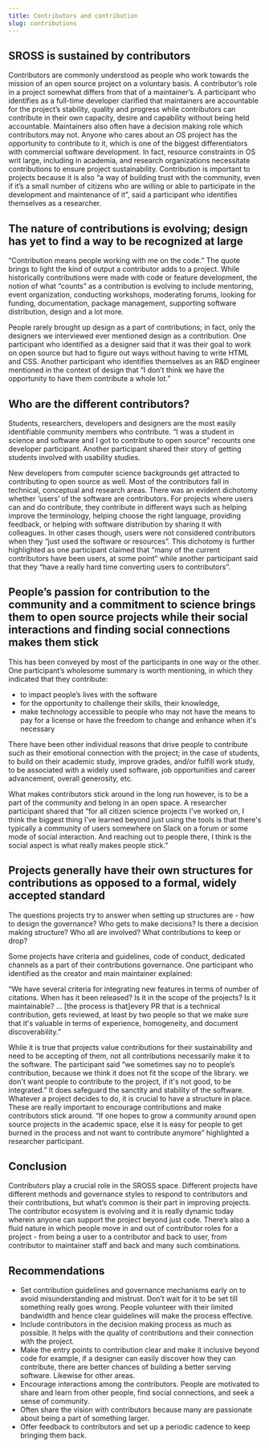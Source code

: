 ```yaml
---
title: Contributors and contribution
slug: contributions
---
```

## SROSS is sustained by contributors

Contributors are commonly understood as people who work towards the mission of an open source project on a voluntary basis. A contributor’s role in a project somewhat differs from that of a maintainer’s. A participant who identifies as a full-time developer clarified that maintainers are accountable for the project’s stability, quality and progress while contributors can contribute in their own capacity, desire and capability without being held accountable. Maintainers also often have a decision making role which contributors may not. Anyone who cares about an OS project has the opportunity to contribute to it, which is one of the biggest differentiators with commercial software development. In fact, resource constraints in OS writ large, including in academia, and research organizations necessitate contributions to ensure project sustainability. Contribution is important to projects because it is also “a way of building trust with the community, even if it’s a small number of citizens who are willing or able to participate in the development and maintenance of it”, said a participant who identifies themselves as a researcher.

## The nature of contributions is evolving; design has yet to find a way to be recognized at large

“Contribution means people working with me on the code.” The quote brings to light the kind of output a contributor adds to a project. While historically contributions were made with code or feature development, the notion of what “counts” as a contribution is evolving to include mentoring, event organization, conducting workshops, moderating forums, looking for funding, documentation, package management, supporting software distribution, design and a lot more. 

People rarely brought up design as a part of contributions; in fact, only the designers we interviewed ever mentioned design as a contribution. One participant who identified as a designer said that it was their goal to work on open source but had to figure out ways without having to write HTML and CSS. Another participant who identifies themselves as an R&D engineer mentioned in the context of design that “I don’t think we have the opportunity to have them contribute a whole lot.”

## Who are the different contributors?

Students, researchers, developers and designers are the most easily identifiable community members who contribute. “I was a student in science and software and I got to contribute to open source” recounts one developer participant. Another participant shared their story of getting students involved with usability studies. 

New developers from computer science backgrounds get attracted to contributing to open source as well. Most of the contributors fall in technical, conceptual and research areas. There was an evident dichotomy whether ‘users’ of the software are contributors. For projects where users can and do contribute, they contribute in different ways such as helping improve the terminology, helping choose the right language, providing feedback, or helping with software distribution by sharing it with colleagues. In other cases though, users were not considered contributors when they “just used the software or resources”. This dichotomy is further highlighted as one participant claimed that “many of the current contributors have been users, at some point” while another participant said that they “have a really hard time converting users to contributors”.

## People’s passion for contribution to the community and a commitment to science brings them to open source projects while their social interactions and finding social connections makes them stick

This has been conveyed by most of the participants in one way or the other. One participant’s wholesome summary is worth mentioning, in which they indicated that they contribute:

* to impact people’s lives with the software
* for the opportunity to challenge their skills, their knowledge,
* make technology accessible to people who may not have the means to pay for a license or have the freedom to change and enhance when it's necessary

There have been other individual reasons that drive people to contribute such as their emotional connection with the project; in the case of students, to build on their academic study, improve grades, and/or fulfill work study, to be associated with a widely used software, job opportunities and career advancement, overall generosity, etc.

What makes contributors stick around in the long run however, is to be a part of the community and belong in an open space. A researcher participant shared that “for all citizen science projects I've worked on, I think the biggest thing I’ve learned beyond just using the tools is that there's typically a community of users somewhere on Slack on a forum or some mode of social interaction. And reaching out to people there, I think is the social aspect is what really makes people stick.”

## Projects generally have their own structures for contributions as opposed to a formal, widely accepted standard

The questions projects try to answer when setting up structures are - how to design the governance? Who gets to make decisions? Is there a decision making structure? Who all are involved? What contributions to keep or drop?

Some projects have criteria and guidelines, code of conduct, dedicated channels as a part of their contributions governance. One participant who identified as the creator and main maintainer explained: 

“We have several criteria for integrating new features in terms of number of citations. When has it been released? Is it in the scope of the projects? Is it maintainable? … \[the process is that]every PR that is a technical contribution, gets reviewed, at least by two people so that we make sure that it's valuable in terms of experience, homogeneity, and document discoverability.”

While it is true that projects value contributions for their sustainability and need to be accepting of them, not all contributions necessarily make it to the software. The participant said “we sometimes say no to people’s contribution, because we think it does not fit the scope of the library. we don't want people to contribute to the project, if it's not good, to be integrated.” It does safeguard the sanctity and stability of the software. Whatever a project decides to do, it is crucial to have a structure in place. These are really important to encourage contributions and make contributors stick around. “If one hopes to grow a community around open source projects in the academic space, else it is easy for people to get burned in the process and not want to contribute anymore” highlighted a researcher participant.

## Conclusion

Contributors play a crucial role in the SROSS space. Different projects have different methods and governance styles to respond to contributors and their contributions, but what’s common is their part in improving projects. The contributor ecosystem is evolving and it is really dynamic today wherein anyone can support the project beyond just code. There’s also a fluid nature in which people move in and out of contributor roles for a project - from being a user to a contributor and back to user, from contributor to maintainer staff and back and many such combinations.

## Recommendations

* Set contribution guidelines and governance mechanisms early on to avoid misunderstanding and mistrust. Don’t wait for it to be set till something really goes wrong. People volunteer with their limited bandwidth and hence clear guidelines will make the process effective.
* Include contributors in the decision making process as much as possible. It helps with the quality of contributions and their connection with the project.
* Make the entry points to contribution clear and make it inclusive beyond code for example, if a designer can easily discover how they can contribute, there are better chances of building a better serving software. Likewise for other areas.
* Encourage interactions among the contributors. People are motivated to share and learn from other people, find social connections, and seek a sense of community.
* Often share the vision with contributors because many are passionate about being a part of something larger.
* Offer feedback to contributors and set up a periodic cadence to keep bringing them back.
